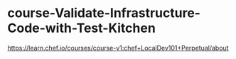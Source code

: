 # course-Validate-Infrastructure-Code-with-Test-Kitchen
https://learn.chef.io/courses/course-v1:chef+LocalDev101+Perpetual/about
